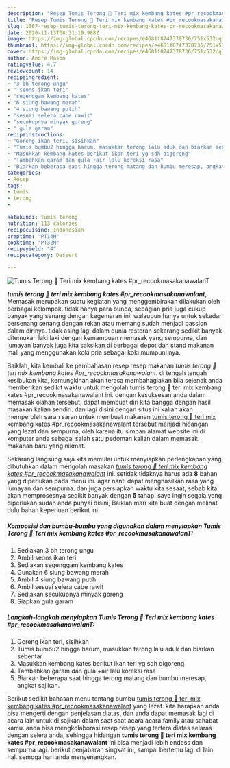 ```yaml
---
description: "Resep Tumis Terong 🍆 Teri mix kembang kates #pr_recookmasakanawalanT, Bikin Ngiler"
title: "Resep Tumis Terong 🍆 Teri mix kembang kates #pr_recookmasakanawalanT, Bikin Ngiler"
slug: 1367-resep-tumis-terong-teri-mix-kembang-kates-pr-recookmasakanawalant-bikin-ngiler
date: 2020-11-13T08:31:19.988Z
image: https://img-global.cpcdn.com/recipes/e4681f8747378736/751x532cq70/tumis-terong-🍆-teri-mix-kembang-kates-pr_recookmasakanawalant-foto-resep-utama.jpg
thumbnail: https://img-global.cpcdn.com/recipes/e4681f8747378736/751x532cq70/tumis-terong-🍆-teri-mix-kembang-kates-pr_recookmasakanawalant-foto-resep-utama.jpg
cover: https://img-global.cpcdn.com/recipes/e4681f8747378736/751x532cq70/tumis-terong-🍆-teri-mix-kembang-kates-pr_recookmasakanawalant-foto-resep-utama.jpg
author: Andre Mason
ratingvalue: 4.7
reviewcount: 14
recipeingredient:
- "3 bh terong ungu"
- " seons ikan teri"
- "segenggam kembang kates"
- "6 siung bawang merah"
- "4 siung bawang putih"
- "sesuai selera cabe rawit"
- "secukupnya minyak goreng"
- " gula garam"
recipeinstructions:
- "Goreng ikan teri, sisihkan"
- "Tumis bumbu2 hingga harum, masukkan terong lalu aduk dan biarkan sebentar"
- "Masukkan kembang kates berikut ikan teri yg sdh digoreng"
- "Tambahkan garam dan gula +air lalu koreksi rasa"
- "Biarkan beberapa saat hingga terong matang dan bumbu meresap, angkat sajikan."
categories:
- Resep
tags:
- tumis
- terong
- 

katakunci: tumis terong  
nutrition: 113 calories
recipecuisine: Indonesian
preptime: "PT14M"
cooktime: "PT32M"
recipeyield: "4"
recipecategory: Dessert

---
```



![Tumis Terong 🍆 Teri mix kembang kates #pr_recookmasakanawalanT](https://img-global.cpcdn.com/recipes/e4681f8747378736/751x532cq70/tumis-terong-🍆-teri-mix-kembang-kates-pr_recookmasakanawalant-foto-resep-utama.jpg)

<b><i>tumis terong 🍆 teri mix kembang kates #pr_recookmasakanawalant</i></b>, Memasak merupakan suatu kegiatan yang menggembirakan dilakukan oleh berbagai kelompok. tidak hanya para bunda, sebagian pria juga cukup banyak yang senang dengan kegemaran ini. walaupun hanya untuk sekedar bersenang senang dengan rekan atau memang sudah menjadi passion dalam dirinya. tidak asing lagi dalam dunia restoran sekarang sedikit banyak ditemukan laki laki dengan kemampuan memasak yang sempurna, dan lumayan banyak juga kita saksikan di berbagai depot dan stand makanan mall yang menggunakan koki pria sebagai koki mumpuni nya.



Baiklah, kita kembali ke pembahasan resep resep makanan <i>tumis terong 🍆 teri mix kembang kates #pr_recookmasakanawalant</i>. di tengah tengah kesibukan kita, kemungkinan akan terasa membahagiakan bila sejenak anda memberikan sedikit waktu untuk mengolah tumis terong 🍆 teri mix kembang kates #pr_recookmasakanawalant ini. dengan kesuksesan anda dalam memasak olahan tersebut, dapat membuat diri kita bangga dengan hasil masakan kalian sendiri. dan lagi disini dengan situs ini kalian akan memperoleh saran saran untuk membuat makanan <u>tumis terong 🍆 teri mix kembang kates #pr_recookmasakanawalant</u> tersebut menjadi hidangan yang lezat dan sempurna, oleh karena itu simpan alamat website ini di komputer anda sebagai salah satu pedoman kalian dalam memasak makanan baru yang nikmat.


Sekarang langsung saja kita memulai untuk menyiapkan perlengkapan yang dibutuhkan dalam mengolah masakan <u><i>tumis terong 🍆 teri mix kembang kates #pr_recookmasakanawalant</i></u> ini. setidak tidaknya harus ada <b>8</b> bahan yang diperlukan pada menu ini. agar nanti dapat menghasilkan rasa yang lumayan dan sempurna. dan juga persiapkan waktu kita sesaat, sebab kita akan memprosesnya sedikit banyak dengan <b>5</b> tahap. saya ingin segala yang diperlukan sudah anda punyai disini, Baiklah mari kita buat dengan melihat dulu bahan keperluan berikut ini.

<!--inarticleads1-->

##### Komposisi dan bumbu-bumbu yang digunakan dalam menyiapkan Tumis Terong 🍆 Teri mix kembang kates #pr_recookmasakanawalanT:

1. Sediakan 3 bh terong ungu
1. Ambil  seons ikan teri
1. Sediakan segenggam kembang kates
1. Gunakan 6 siung bawang merah
1. Ambil 4 siung bawang putih
1. Ambil sesuai selera cabe rawit
1. Sediakan secukupnya minyak goreng
1. Siapkan  gula garam




<!--inarticleads2-->

##### Langkah-langkah menyiapkan Tumis Terong 🍆 Teri mix kembang kates #pr_recookmasakanawalanT:

1. Goreng ikan teri, sisihkan
1. Tumis bumbu2 hingga harum, masukkan terong lalu aduk dan biarkan sebentar
1. Masukkan kembang kates berikut ikan teri yg sdh digoreng
1. Tambahkan garam dan gula +air lalu koreksi rasa
1. Biarkan beberapa saat hingga terong matang dan bumbu meresap, angkat sajikan.




Berikut sedikit bahasan menu tentang bumbu <u>tumis terong 🍆 teri mix kembang kates #pr_recookmasakanawalant</u> yang lezat. kita harapkan anda bisa mengerti dengan penjelasan diatas, dan anda dapat memasak lagi di acara lain untuk di sajikan dalam saat saat acara acara family atau sahabat kamu. anda bisa mengkolaborasi resep resep yang tertera diatas selaras dengan selera anda, sehingga hidangan <b>tumis terong 🍆 teri mix kembang kates #pr_recookmasakanawalant</b> ini bisa menjadi lebih endess dan sempurna lagi. berikut penjabaran singkat ini, sampai bertemu lagi di lain hal. semoga hari anda menyenangkan.
